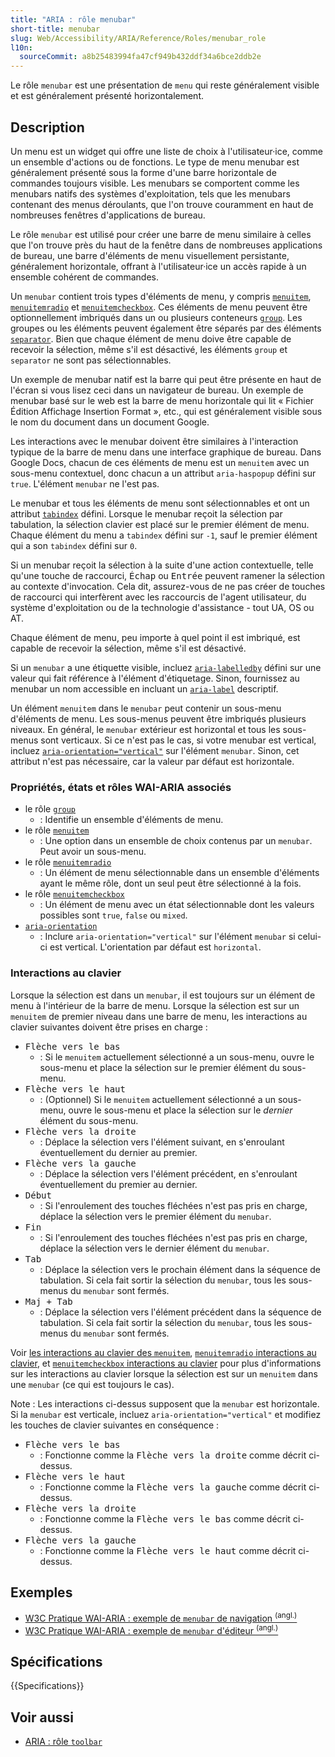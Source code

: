 ```yaml
---
title: "ARIA : rôle menubar"
short-title: menubar
slug: Web/Accessibility/ARIA/Reference/Roles/menubar_role
l10n:
  sourceCommit: a8b25483994fa47cf949b432ddf34a6bce2ddb2e
---
```


Le rôle `menubar` est une présentation de `menu` qui reste généralement visible et est généralement présenté horizontalement.

## Description

Un menu est un widget qui offre une liste de choix à l'utilisateur·ice, comme un ensemble d'actions ou de fonctions. Le type de menu menubar est généralement présenté sous la forme d'une barre horizontale de commandes toujours visible. Les menubars se comportent comme les menubars natifs des systèmes d'exploitation, tels que les menubars contenant des menus déroulants, que l'on trouve couramment en haut de nombreuses fenêtres d'applications de bureau.

Le rôle `menubar` est utilisé pour créer une barre de menu similaire à celles que l'on trouve près du haut de la fenêtre dans de nombreuses applications de bureau, une barre d'éléments de menu visuellement persistante, généralement horizontale, offrant à l'utilisateur·ice un accès rapide à un ensemble cohérent de commandes.

Un `menubar` contient trois types d'éléments de menu, y compris [`menuitem`](/fr/docs/Web/Accessibility/ARIA/Reference/Roles/menuitem_role), [`menuitemradio`](/fr/docs/Web/Accessibility/ARIA/Reference/Roles/menuitemradio_role) et [`menuitemcheckbox`](/fr/docs/Web/Accessibility/ARIA/Reference/Roles/menuitemcheckbox_role). Ces éléments de menu peuvent être optionnellement imbriqués dans un ou plusieurs conteneurs [`group`](/fr/docs/Web/Accessibility/ARIA/Reference/Roles/group_role). Les groupes ou les éléments peuvent également être séparés par des éléments [`separator`](/fr/docs/Web/Accessibility/ARIA/Reference/Roles/separator_role). Bien que chaque élément de menu doive être capable de recevoir la sélection, même s'il est désactivé, les éléments `group` et `separator` ne sont pas sélectionnables.

Un exemple de menubar natif est la barre qui peut être présente en haut de l'écran si vous lisez ceci dans un navigateur de bureau. Un exemple de menubar basé sur le web est la barre de menu horizontale qui lit «&nbsp;Fichier Édition Affichage Insertion Format&nbsp;», etc., qui est généralement visible sous le nom du document dans un document Google.

Les interactions avec le menubar doivent être similaires à l'interaction typique de la barre de menu dans une interface graphique de bureau. Dans Google Docs, chacun de ces éléments de menu est un `menuitem` avec un sous-menu contextuel, donc chacun a un attribut `aria-haspopup` défini sur `true`. L'élément `menubar` ne l'est pas.

Le menubar et tous les éléments de menu sont sélectionnables et ont un attribut [`tabindex`](/fr/docs/Web/HTML/Reference/Global_attributes/tabindex) défini. Lorsque le menubar reçoit la sélection par tabulation, la sélection clavier est placé sur le premier élément de menu. Chaque élément du menu a `tabindex` défini sur `-1`, sauf le premier élément qui a son `tabindex` défini sur `0`.

Si un menubar reçoit la sélection à la suite d'une action contextuelle, telle qu'une touche de raccourci, <kbd>Échap</kbd> ou <kbd>Entrée</kbd> peuvent ramener la sélection au contexte d'invocation. Cela dit, assurez-vous de ne pas créer de touches de raccourci qui interfèrent avec les raccourcis de l'agent utilisateur, du système d'exploitation ou de la technologie d'assistance - tout UA, OS ou AT.

Chaque élément de menu, peu importe à quel point il est imbriqué, est capable de recevoir la sélection, même s'il est désactivé.

Si un `menubar` a une étiquette visible, incluez [`aria-labelledby`](/fr/docs/Web/Accessibility/ARIA/Reference/Attributes/aria-labelledby) défini sur une valeur qui fait référence à l'élément d'étiquetage. Sinon, fournissez au menubar un nom accessible en incluant un [`aria-label`](/fr/docs/Web/Accessibility/ARIA/Reference/Attributes/aria-label) descriptif.

Un élément `menuitem` dans le `menubar` peut contenir un sous-menu d'éléments de menu. Les sous-menus peuvent être imbriqués plusieurs niveaux. En général, le `menubar` extérieur est horizontal et tous les sous-menus sont verticaux. Si ce n'est pas le cas, si votre menubar est vertical, incluez [`aria-orientation="vertical"`](/fr/docs/Web/Accessibility/ARIA/Reference/Attributes/aria-orientation) sur l'élément `menubar`. Sinon, cet attribut n'est pas nécessaire, car la valeur par défaut est horizontale.

### Propriétés, états et rôles WAI-ARIA associés

- le rôle [`group`](/fr/docs/Web/Accessibility/ARIA/Reference/Roles/group_role)
  - : Identifie un ensemble d'éléments de menu.
- le rôle [`menuitem`](/fr/docs/Web/Accessibility/ARIA/Reference/Roles/menuitem_role)
  - : Une option dans un ensemble de choix contenus par un `menubar`. Peut avoir un sous-menu.
- le rôle [`menuitemradio`](/fr/docs/Web/Accessibility/ARIA/Reference/Roles/menuitemradio_role)
  - : Un élément de menu sélectionnable dans un ensemble d'éléments ayant le même rôle, dont un seul peut être sélectionné à la fois.
- le rôle [`menuitemcheckbox`](/fr/docs/Web/Accessibility/ARIA/Reference/Roles/menuitemcheckbox_role)
  - : Un élément de menu avec un état sélectionnable dont les valeurs possibles sont `true`, `false` ou `mixed`.
- [`aria-orientation`](/fr/docs/Web/Accessibility/ARIA/Reference/Attributes/aria-orientation)
  - : Inclure `aria-orientation="vertical"` sur l'élément `menubar` si celui-ci est vertical. L'orientation par défaut est `horizontal`.

### Interactions au clavier

Lorsque la sélection est dans un `menubar`, il est toujours sur un élément de menu à l'intérieur de la barre de menu. Lorsque la sélection est sur un `menuitem` de premier niveau dans une barre de menu, les interactions au clavier suivantes doivent être prises en charge&nbsp;:

- <kbd>Flèche vers le bas</kbd>
  - : Si le `menuitem` actuellement sélectionné a un sous-menu, ouvre le sous-menu et place la sélection sur le premier élément du sous-menu.
- <kbd>Flèche vers le haut</kbd>
  - : (Optionnel) Si le `menuitem` actuellement sélectionné a un sous-menu, ouvre le sous-menu et place la sélection sur le _dernier_ élément du sous-menu.
- <kbd>Flèche vers la droite</kbd>
  - : Déplace la sélection vers l'élément suivant, en s'enroulant éventuellement du dernier au premier.
- <kbd>Flèche vers la gauche</kbd>
  - : Déplace la sélection vers l'élément précédent, en s'enroulant éventuellement du premier au dernier.
- <kbd>Début</kbd>
  - : Si l'enroulement des touches fléchées n'est pas pris en charge, déplace la sélection vers le premier élément du `menubar`.
- <kbd>Fin</kbd>
  - : Si l'enroulement des touches fléchées n'est pas pris en charge, déplace la sélection vers le dernier élément du `menubar`.
- <kbd>Tab</kbd>
  - : Déplace la sélection vers le prochain élément dans la séquence de tabulation. Si cela fait sortir la sélection du `menubar`, tous les sous-menus du `menubar` sont fermés.
- <kbd>Maj + Tab</kbd>
  - : Déplace la sélection vers l'élément précédent dans la séquence de tabulation. Si cela fait sortir la sélection du `menubar`, tous les sous-menus du `menubar` sont fermés.

Voir [les interactions au clavier des `menuitem`](/fr/docs/Web/Accessibility/ARIA/Reference/Roles/menuitem_role#interactions_au_clavier), [`menuitemradio` interactions au clavier](/fr/docs/Web/Accessibility/ARIA/Reference/Roles/menuitemradio_role#interactions_au_clavier), et [`menuitemcheckbox` interactions au clavier](/fr/docs/Web/Accessibility/ARIA/Reference/Roles/menuitemcheckbox_role#interactions_au_clavier) pour plus d'informations sur les interactions au clavier lorsque la sélection est sur un `menuitem` dans une `menubar` (ce qui est toujours le cas).

Note&nbsp;: Les interactions ci-dessus supposent que la `menubar` est horizontale. Si la `menubar` est verticale, incluez `aria-orientation="vertical"` et modifiez les touches de clavier suivantes en conséquence&nbsp;:

- <kbd>Flèche vers le bas</kbd>
  - : Fonctionne comme la <kbd>Flèche vers la droite</kbd> comme décrit ci-dessus.
- <kbd>Flèche vers le haut</kbd>
  - : Fonctionne comme la <kbd>Flèche vers la gauche</kbd> comme décrit ci-dessus.
- <kbd>Flèche vers la droite</kbd>
  - : Fonctionne comme la <kbd>Flèche vers le bas</kbd> comme décrit ci-dessus.
- <kbd>Flèche vers la gauche</kbd>
  - : Fonctionne comme la <kbd>Flèche vers le haut</kbd> comme décrit ci-dessus.

## Exemples

- [W3C Pratique WAI-ARIA&nbsp;: exemple de `menubar` de navigation <sup>(angl.)</sup>](https://www.w3.org/WAI/ARIA/apg/patterns/menubar/examples/menubar-navigation/)
- [W3C Pratique WAI-ARIA&nbsp;: exemple de `menubar` d'éditeur <sup>(angl.)</sup>](https://www.w3.org/WAI/ARIA/apg/patterns/menubar/examples/menubar-editor/)

## Spécifications

{{Specifications}}

## Voir aussi

- [ARIA&nbsp;: rôle `toolbar`](/fr/docs/Web/Accessibility/ARIA/Reference/Roles/toolbar_role)
